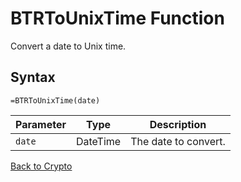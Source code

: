 # BTRToUnixTime Function

Convert a date to Unix time.

## Syntax

```excel
=BTRToUnixTime(date)
```

Parameter | Type | Description
---|---|---
`date` | DateTime | The date to convert.

[Back to Crypto](RBLeCrypto.md)